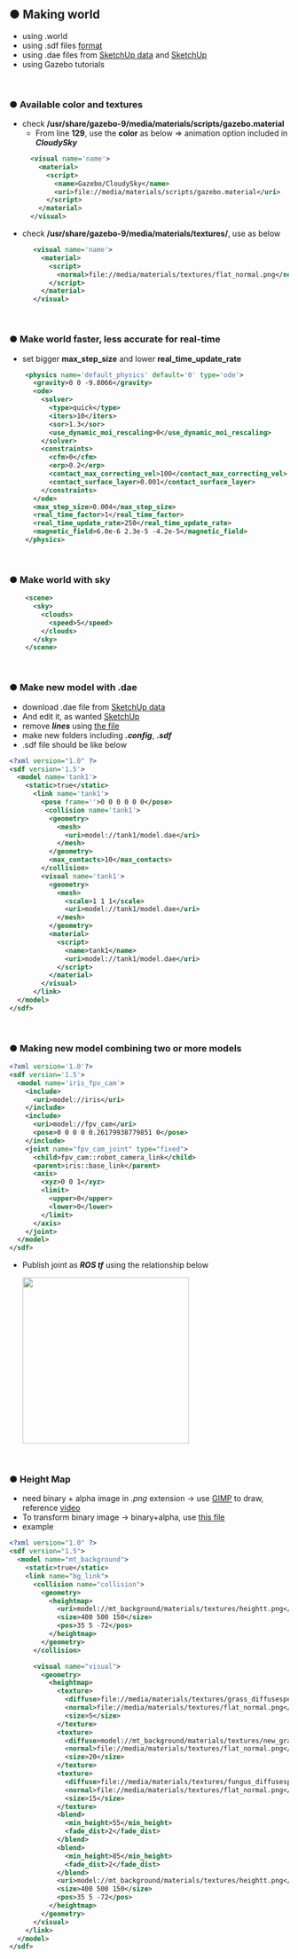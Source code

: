 ## ● Making world
+ using .world
+ using .sdf files [format](http://sdformat.org/spec?ver=1.7&elem=sdf)
+ using .dae files from [SketchUp data](https://3dwarehouse.sketchup.com) and [SketchUp](https://app.sketchup.com/app?hl=en)
+ using Gazebo tutorials

<br>

### ● Available **color** and **textures**
+ check **/usr/share/gazebo-9/media/materials/scripts/gazebo.material**
    + From line **129**, use the **color** as below => animation option included in ***CloudySky***
    ~~~xml
      <visual name='name'>
        <material>
          <script>
            <name>Gazebo/CloudySky</name>
            <uri>file://media/materials/scripts/gazebo.material</uri>
          </script>
        </material>
      </visual>
    ~~~
+ check **/usr/share/gazebo-9/media/materials/textures/**, use as below
~~~xml
      <visual name='name'>
        <material>
          <script>
            <normal>file://media/materials/textures/flat_normal.png</normal>
          </script>
        </material>
      </visual>
~~~

<br>

### ● Make world faster, less accurate for real-time 
+ set bigger **max_step_size** and lower **real_time_update_rate**
~~~xml
    <physics name='default_physics' default='0' type='ode'>
      <gravity>0 0 -9.8066</gravity>
      <ode>
        <solver>
          <type>quick</type>
          <iters>10</iters>
          <sor>1.3</sor>
          <use_dynamic_moi_rescaling>0</use_dynamic_moi_rescaling>
        </solver>
        <constraints>
          <cfm>0</cfm>
          <erp>0.2</erp>
          <contact_max_correcting_vel>100</contact_max_correcting_vel>
          <contact_surface_layer>0.001</contact_surface_layer>
        </constraints>
      </ode>
      <max_step_size>0.004</max_step_size>
      <real_time_factor>1</real_time_factor>
      <real_time_update_rate>250</real_time_update_rate>
      <magnetic_field>6.0e-6 2.3e-5 -4.2e-5</magnetic_field>
    </physics>
~~~
<br>

### ● Make world with **sky**
~~~xml
    <scene>
      <sky>
        <clouds>
          <speed>5</speed>
        </clouds>
      </sky>
    </scene>
~~~

<br>

### ● Make new model with .dae
+ download .dae file from [SketchUp data](https://3dwarehouse.sketchup.com)
+ And edit it, as wanted [SketchUp](https://app.sketchup.com/app?hl=en)
+ remove ***lines*** using [the file](https://github.com/engcang/mavros-gazebo-application/blob/master/world_making/dae_line_remover.py)
+ make new folders including ***.config***, ***.sdf***
+ .sdf file should be like below
~~~xml
<?xml version="1.0" ?>
<sdf version='1.5'>
  <model name='tank1'>
    <static>true</static>
      <link name='tank1'>
        <pose frame=''>0 0 0 0 0 0</pose>
         <collision name='tank1'>
          <geometry>
            <mesh>
              <uri>model://tank1/model.dae</uri>
            </mesh>
          </geometry>
          <max_contacts>10</max_contacts>
        </collision>
        <visual name='tank1'>
          <geometry>
            <mesh>
              <scale>1 1 1</scale>
              <uri>model://tank1/model.dae</uri>
            </mesh>
          </geometry>
          <material>
            <script>
              <name>tank1</name>
              <uri>model://tank1/model.dae</uri>
            </script>
          </material>
        </visual>
      </link>
  </model>
</sdf>
~~~

<br>

### ● Making new model combining two or more models
~~~xml
<?xml version='1.0'?>
<sdf version='1.5'>
  <model name='iris_fpv_cam'>
    <include>
      <uri>model://iris</uri>
    </include>
    <include>
      <uri>model://fpv_cam</uri>
      <pose>0 0 0 0 0.26179938779851 0</pose>
    </include>
    <joint name="fpv_cam_joint" type="fixed">
      <child>fpv_cam::robot_camera_link</child>
      <parent>iris::base_link</parent>
      <axis>
        <xyz>0 0 1</xyz>
        <limit>
          <upper>0</upper>
          <lower>0</lower>
        </limit>
      </axis>
    </joint>
  </model>
</sdf>
~~~
+ Publish joint as ***ROS tf*** using the relationship below
  <p align="left">
  <img src="https://github.com/engcang/mavros-gazebo-application/blob/master/world_making/tf.png" width="300"/>
  </p>

<br>

### ● Height Map
+ need binary + alpha image in *.png* extension -> use [GIMP](https://www.gimp.org/) to draw, reference [video](https://vimeo.com/58409707)
+ To transform binary image -> binary+alpha, use [this file](https://github.com/engcang/mavros-gazebo-application/blob/master/world_making/rgb2rgba_texture.py)
+ example
~~~xml
<?xml version="1.0" ?>
<sdf version="1.5">
  <model name="mt_background">
    <static>true</static>
    <link name="bg_link">
      <collision name="collision">
        <geometry>
          <heightmap>
            <uri>model://mt_background/materials/textures/heightt.png</uri>
            <size>400 500 150</size>
            <pos>35 5 -72</pos>
          </heightmap>
        </geometry>
      </collision>

      <visual name="visual">
        <geometry>
          <heightmap>
            <texture>
              <diffuse>file://media/materials/textures/grass_diffusespecular.png</diffuse>
              <normal>file://media/materials/textures/flat_normal.png</normal>
              <size>5</size>
            </texture>
            <texture>
              <diffuse>model://mt_background/materials/textures/new_grass_dry.png</diffuse>
              <normal>file://media/materials/textures/flat_normal.png</normal>
              <size>20</size>
            </texture>
            <texture>
              <diffuse>file://media/materials/textures/fungus_diffusespecular.png</diffuse>
              <normal>file://media/materials/textures/flat_normal.png</normal>
              <size>15</size>
            </texture>
            <blend>
              <min_height>55</min_height>
              <fade_dist>2</fade_dist>
            </blend>
            <blend>
              <min_height>85</min_height>
              <fade_dist>2</fade_dist>
            </blend>
            <uri>model://mt_background/materials/textures/heightt.png</uri>
            <size>400 500 150</size>
            <pos>35 5 -72</pos>
          </heightmap>
        </geometry>
      </visual>
    </link>
  </model>
</sdf>
~~~
